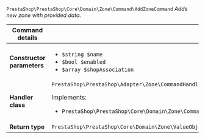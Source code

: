 `PrestaShop\PrestaShop\Core\Domain\Zone\Command\AddZoneCommand`
_Adds new zone with provided data._

| Command details            |    |
| -------------------------- | -- |
| **Constructor parameters** | <ul> <li>`$string $name`</li>  <li>`$bool $enabled`</li>  <li>`$array $shopAssociation`</li> </ul> |
| **Handler class**          | `PrestaShop\PrestaShop\Adapter\Zone\CommandHandler\AddZoneHandler`  <p> Implements: </p> <ul>  <li>`PrestaShop\PrestaShop\Core\Domain\Zone\CommandHandler\AddZoneHandlerInterface`</li>  |
| **Return type** |  `PrestaShop\PrestaShop\Core\Domain\Zone\ValueObject\ZoneId`  |
